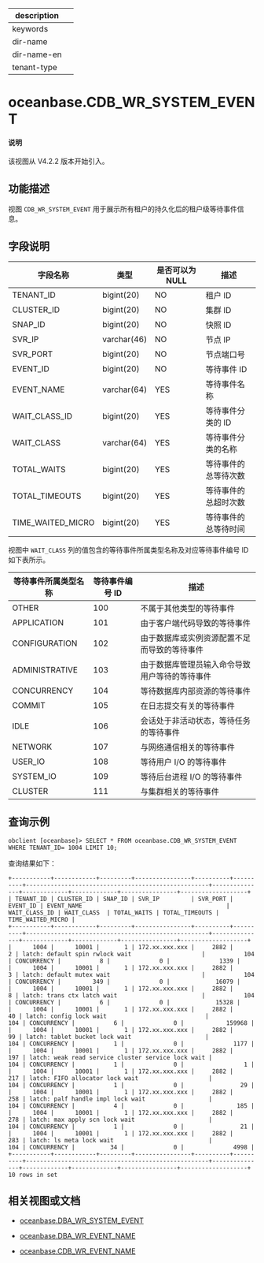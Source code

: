 |description||
|---|---|
|keywords||
|dir-name||
|dir-name-en||
|tenant-type||

# oceanbase.CDB_WR_SYSTEM_EVENT

<main id="notice" type='explain'>
<h4>说明</h4>
<p>该视图从 V4.2.2 版本开始引入。</p>
</main>

## 功能描述

视图 `CDB_WR_SYSTEM_EVENT` 用于展示所有租户的持久化后的租户级等待事件信息。

## 字段说明

| **字段名称**      | **类型**    | **是否可以为 NULL** | **描述**                               |
|-------------------|-------------|---------------------|----------------------------------------|
| TENANT_ID         | bigint(20)  | NO   |  租户 ID |
| CLUSTER_ID        | bigint(20)  | NO   |  集群 ID  |
| SNAP_ID           | bigint(20)  | NO   |  快照 ID   |
| SVR_IP            | varchar(46) | NO   |  节点 IP   |
| SVR_PORT          | bigint(20)  | NO   |  节点端口号    |
| EVENT_ID          | bigint(20)  | NO   |  等待事件 ID   |
| EVENT_NAME        | varchar(64) | YES  |  等待事件名称    |
| WAIT_CLASS_ID     | bigint(20)  | YES  |  等待事件分类的 ID      |
| WAIT_CLASS        | varchar(64) | YES  |  等待事件分类的名称       |
| TOTAL_WAITS       | bigint(20)  | YES  |  等待事件的总等待次数       |
| TOTAL_TIMEOUTS    | bigint(20)  | YES  |  等待事件的总超时次数        |
| TIME_WAITED_MICRO | bigint(20)  | YES  |  等待事件的总等待时间       |

视图中 `WAIT_CLASS` 列的值包含的等待事件所属类型名称及对应等待事件编号 ID 如下表所示。

| 等待事件所属类型名称 | 等待事件编号 ID | 描述 |
|------|----|------|
| OTHER | 100 | 不属于其他类型的等待事件 |
| APPLICATION | 101 | 由于客户端代码导致的等待事件 |
| CONFIGURATION | 102 | 由于数据库或实例资源配置不足而导致的等待事件 |
| ADMINISTRATIVE | 103 | 由于数据库管理员输入命令导致用户等待的等待事件|
| CONCURRENCY | 104 | 等待数据库内部资源的等待事件 |
| COMMIT | 105 | 在日志提交有关的等待事件 |
| IDLE | 106 | 会话处于非活动状态，等待任务的等待事件 |
| NETWORK | 107 | 与网络通信相关的等待事件 |
| USER_IO | 108 | 等待用户 I/O 的等待事件 |
| SYSTEM_IO | 109 | 等待后台进程 I/O 的等待事件 |
| CLUSTER | 111 | 与集群相关的等待事件|

## 查询示例

```shell
obclient [oceanbase]> SELECT * FROM oceanbase.CDB_WR_SYSTEM_EVENT WHERE TENANT_ID= 1004 LIMIT 10;
```

查询结果如下：

```shell
+-----------+------------+---------+----------------+----------+----------+----------------------------------------------------+---------------+-------------+-------------+----------------+-------------------+
| TENANT_ID | CLUSTER_ID | SNAP_ID | SVR_IP         | SVR_PORT | EVENT_ID | EVENT_NAME                                         | WAIT_CLASS_ID | WAIT_CLASS  | TOTAL_WAITS | TOTAL_TIMEOUTS | TIME_WAITED_MICRO |
+-----------+------------+---------+----------------+----------+----------+----------------------------------------------------+---------------+-------------+-------------+----------------+-------------------+
|      1004 |      10001 |       1 | 172.xx.xxx.xxx |     2882 |        2 | latch: default spin rwlock wait                    |           104 | CONCURRENCY |           8 |              0 |              1339 |
|      1004 |      10001 |       1 | 172.xx.xxx.xxx |     2882 |        3 | latch: default mutex wait                          |           104 | CONCURRENCY |         349 |              0 |             16079 |
|      1004 |      10001 |       1 | 172.xx.xxx.xxx |     2882 |        8 | latch: trans ctx latch wait                        |           104 | CONCURRENCY |           6 |              0 |             15328 |
|      1004 |      10001 |       1 | 172.xx.xxx.xxx |     2882 |       40 | latch: config lock wait                            |           104 | CONCURRENCY |           6 |              0 |            159968 |
|      1004 |      10001 |       1 | 172.xx.xxx.xxx |     2882 |       99 | latch: tablet bucket lock wait                     |           104 | CONCURRENCY |           1 |              0 |              1177 |
|      1004 |      10001 |       1 | 172.xx.xxx.xxx |     2882 |      197 | latch: weak read service cluster service lock wait |           104 | CONCURRENCY |           1 |              0 |                 1 |
|      1004 |      10001 |       1 | 172.xx.xxx.xxx |     2882 |      217 | latch: FIFO allocator lock wait                    |           104 | CONCURRENCY |           1 |              0 |                29 |
|      1004 |      10001 |       1 | 172.xx.xxx.xxx |     2882 |      258 | latch: palf handle impl lock wait                  |           104 | CONCURRENCY |           4 |              0 |               185 |
|      1004 |      10001 |       1 | 172.xx.xxx.xxx |     2882 |      278 | latch: max apply scn lock wait                     |           104 | CONCURRENCY |           1 |              0 |                21 |
|      1004 |      10001 |       1 | 172.xx.xxx.xxx |     2882 |      283 | latch: ls meta lock wait                           |           104 | CONCURRENCY |          34 |              0 |              4998 |
+-----------+------------+---------+----------------+----------+----------+----------------------------------------------------+---------------+-------------+-------------+----------------+-------------------+
10 rows in set
```

## 相关视图或文档

* [oceanbase.DBA_WR_SYSTEM_EVENT](27900.o-dba_wr_system_event-of-sys-tenant.md)

* [oceanbase.DBA_WR_EVENT_NAME](27200.o-dba_wr_event_name-of-sys-tenant.md)

* [oceanbase.CDB_WR_EVENT_NAME](28200.cdb_wr_event_name-of-sys-tenant.md)
